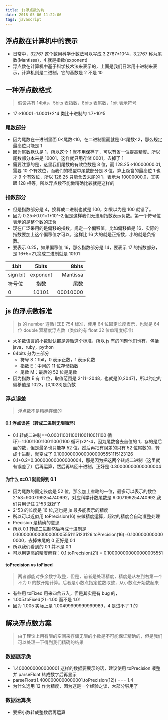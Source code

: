 ```yaml
---
title: js浮点数的坑
date: 2018-05-06 11:22:06
tags: javascript
---
```


## 浮点数在计算机中的表示

* 日常中，32767 这个数用科学计数法可以写成 3.2767\*10^4，3.2767 称为尾数(Mantissa)，4 就是指数(exponent)
* 浮点数在计算机中基于科学技术法来表示的，上面是我们日常用十进制来表示，计算机则是二进制，它的基数是 2 不是 10

## 一种浮点数格式

> 假设共有 14bits，5bits 表指数，8bits 表尾数，1bit 表示符号

* 17=>10001=1.0001\*2^4 类比十进制的 1.7\*10^5

### 尾数部分

* 因为尾数在十进制里面 0<尾数<10，在二进制里面就是 0<尾数<2，那么规定最高位只能是 1
* 因为尾数默认是 1，所以这个 1 就不用保存了，可以节省一位提高精度。所以尾数部分本来是 10001，这样就只用存储 0001，去掉了 1
* 需要注意的是，这里我们尾数的有效位数是 8 位，而 128.25=>10000000.01,需要 10 个有效位，而我们的模型中尾数部分是 8 位，算上隐含的最高位 1 也才 9 个有效位，所以 128.25 只能舍去末尾的 1，表示为 10000000.0，其实跟 128 相等。所以浮点数不能做精确比较就是这样的

### 指数部分

* 但是指数部分是 4，换算成二进制也就是 100，如果以为是 100 就错了。
* 因为 0.25=>0.01=1\*10^-2,但是这样我们无法用指数表示负数。第一个符号位表示的是整个数的正负
* 现在广泛采用的是偏移的指数。规定一个偏移值，比如偏移值是 16，实际的指数要加上这个偏移值才可以，这样比 16 大的就是正指数，小的就是负指数。
* 要表示 0.25，如果偏移值 16，那么指数部分是 14，要表示 17 的指数部分，是 16+5=21,换成二进制就是 10101

| 1bit     |  5bits   |    8bits |
| -------- | :------: | -------: |
| sign bit | exponent | Mantissa |
| 符号位   |   指数   |     尾数 |
| 0        |  10101   | 00010000 |

## js 的浮点数标准

> js 的 number 遵循 IEEE 754 标准，使用 64 位固定长度表示，也就是 64 位 double 双精度浮点数（类似的有 float 32 位单精度标准）

* 大多数语言的小数默认都是遵循这个标准，所以 js 有的问题他们也有，包括 java，ruby，python
* 64bits 分为三部分
  * 符号 S：1bit，0 表示正数，1 表示负数
  * 指数 E：中间的 11 位存储指数
  * 尾数 M：最后的 52 位是尾数
* 因为指数 E 有 11 位，取值范围是 2^11=2048，也就是[0,2047]，所以约定的偏移值是 1023，[0,1023]是负数

### 浮点误差

> 浮点数不是精确存储的

#### 0.1 浮点误差（转成二进制无限循环）

* 0.1 转成二进制==0.0001100110011001100(1100 循环)=1.100110011001100(1100 循环)x2^-4，因为尾数舍去首位的 1，存的是后面的数，但是最多也只能存 52 位，然后再把有误差的只有 52 位尾数的，转成十进制，就变成了 0.100000000000000005551115123126
* 0.1+0.2=0.30000000000000004，那是因为把这两个转成二进制（这里就有误差了）后再运算，然后再转回十进制，正好是 0.30000000000000004

#### 为什么 x=0.1 就能得到 0.1

* 因为尾数的固定长度是 52 位，那么加上省略的一位，最多可以表示的数位 2^53=9007199254740992，对应科学计数尾数是 9.007199254740992,我们只用记住 2^53 就好了
* 2^53 的长度是 16 位,这也是 js 最多能表示的精度
* 所以可以近似用 toPrecision(16) 来做精度运算，超过的精度会自动凑整处理
* Precision 是精确的意思
* 所以 0.1 转成二进制然后再成十进制是 0.100000000000000005551115123126.toPrecision(16)=0.1000000000000000，去掉末尾的 0 正好是 0.1
* 所以我们看到的 0.1 并不是 0.1
* 可以用更高的精度解释：0.1.toPrecision(21) = 0.100000000000000005551

#### toPrecision vs toFixed

> 两者都能对多余数字取整，但是，前者是处理精度，精度是从左到右第一个不为 0 的数开始计算。后者是小数点指定位数取整，从小数点开始数起来

* 有些用 toFixed 用来四舍五入，但是其实是有 bug 的，
* 1.005.toFixed(2)=1.00 而不是 1.01
* 因为 1.005 实际上是 1.00499999999999989，4 是进不了 1 的

## 解决浮点数方案

> 由于理论上用有限的空间来存储无限的小数是不可能保证精确的，但是我们可以处理一下得到我们精确的结果

### 数据展示类

* 1.4000000000000001 这样的数据要展示的话，建议使用 toPrecision 凑整并 parseFloat 转成数字后再显示
* parseFloat(1.4000000000000001.toPrecision(12)) === 1.4
* 为什么选用 12 作为精度，因为这是一个经验之谈，大部分够用了

### 数据运算类

* 要把小数转成整数后再运算
